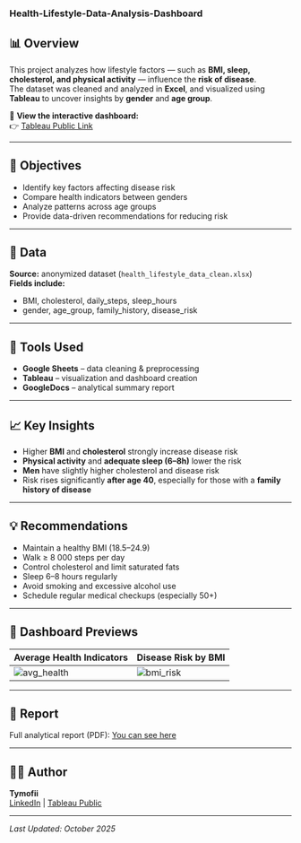 ### Health-Lifestyle-Data-Analysis-Dashboard
## 📊 Overview  
This project analyzes how lifestyle factors — such as **BMI, sleep, cholesterol, and physical activity** — influence the **risk of disease**.  
The dataset was cleaned and analyzed in **Excel**, and visualized using **Tableau** to uncover insights by **gender** and **age group**.

🔗 **View the interactive dashboard:**  
👉 [Tableau Public Link]([https://public.tableau.com/app/profile/yourname/viz/HealthDashboard](https://public.tableau.com/app/profile/tymofii.reutov/viz/HealthLifestyleDataAnalysisDashboard/Dashboard1))

---

## 🧠 Objectives  
- Identify key factors affecting disease risk  
- Compare health indicators between genders  
- Analyze patterns across age groups  
- Provide data-driven recommendations for reducing risk

---

## 🧩 Data  
**Source:** anonymized dataset (`health_lifestyle_data_clean.xlsx`)  
**Fields include:**  
- BMI, cholesterol, daily_steps, sleep_hours  
- gender, age_group, family_history, disease_risk  

---

## 🧮 Tools Used  
- **Google Sheets** – data cleaning & preprocessing  
- **Tableau** – visualization and dashboard creation  
- **GoogleDocs** – analytical summary report

- ---

## 📈 Key Insights  
- Higher **BMI** and **cholesterol** strongly increase disease risk  
- **Physical activity** and **adequate sleep (6–8h)** lower the risk  
- **Men** have slightly higher cholesterol and disease risk  
- Risk rises significantly **after age 40**, especially for those with a **family history of disease**

---

## 💡 Recommendations  
- Maintain a healthy BMI (18.5–24.9)  
- Walk ≥ 8 000 steps per day  
- Control cholesterol and limit saturated fats  
- Sleep 6–8 hours regularly  
- Avoid smoking and excessive alcohol use  
- Schedule regular medical checkups (especially 50+)

---

## 📸 Dashboard Previews  

| Average Health Indicators | Disease Risk by BMI |
|----------------------------|----------------------|
| ![avg_health](screenshots/avg_health_indicators.png) | ![bmi_risk](screenshots/bmi_risk_chart.png) |

---

## 🧾 Report  
Full analytical report (PDF): [You can see here](https://docs.google.com/document/d/1Xt5jLtqzsCt2_jyV_a0ilms45LuaodNdyrm8EwV8AuY/edit?usp=sharing)

---

## 🧑‍💻 Author  
**Tymofii**  
[LinkedIn](www.linkedin.com/in/tymofii-reutov-37b391370) | 
[Tableau Public]([https://public.tableau.com/app/profile/yourname](https://public.tableau.com/app/profile/tymofii.reutov/vizzes))

---

*Last Updated: October 2025*
